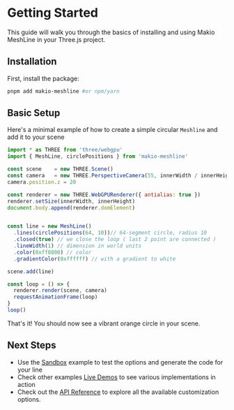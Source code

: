 # Getting Started

This guide will walk you through the basics of installing and using Makio MeshLine in your Three.js project.

## Installation

First, install the package:

```bash
pnpm add makio-meshline #or npm/yarn
```

## Basic Setup

Here's a minimal example of how to create a simple circular `Meshline` and add it to your scene

```javascript
import * as THREE from 'three/webgpu'
import { MeshLine, circlePositions } from 'makio-meshline'

const scene    = new THREE.Scene()
const camera   = new THREE.PerspectiveCamera(55, innerWidth / innerHeight, .1, 1000)
camera.position.z = 20

const renderer = new THREE.WebGPURenderer({ antialias: true })
renderer.setSize(innerWidth, innerHeight)
document.body.append(renderer.domElement)


const line = new MeshLine()
  .lines(circlePositions(64, 10))// 64-segment circle, radius 10
  .closed(true) // we close the loop ( last 2 point are connected )
  .lineWidth(1) // dimension in world units
  .color(0xff8800) // color 
  .gradientColor(0xffffff) // with a gradient to white

scene.add(line)

const loop = () => {
  renderer.render(scene, camera)
  requestAnimationFrame(loop)
}
loop()
```

That's it! You should now see a vibrant orange circle in your scene.


## Next Steps

- Use the [Sandbox](./examples/sandbox.md) example to test the options and generate the code for your line 
- Check other examples [Live Demos](https://meshline-demo.makio.io) to see various implementations in action
- Check out the [API Reference](./api.md) to explore all the available customization options.
